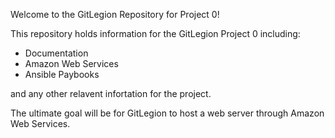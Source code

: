 Welcome to the GitLegion Repository for Project 0!

This repository holds information for the GitLegion Project 0 including:

 - Documentation
 - Amazon Web Services
 - Ansible Paybooks
 
and any other relavent infortation for the project.

The ultimate goal will be for GitLegion to host a web server through 
Amazon Web Services. 
